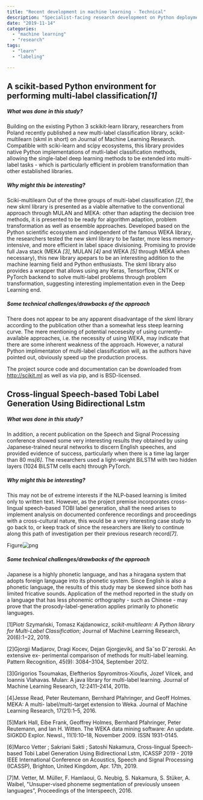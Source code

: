 ```yaml
---
title: "Recent development in machine learning - Technical"
description: "Specialist-facing research development on Python deployment in machinelearning - specifically focusing on sckit-based appraoches!"
date: "2019-11-14"
categories:
  - "machine learning"
  - "research"
tags:
  - "learn"
  - "labeling"

---
```



A scikit-based Python environment for performing multi-label classification<cite>[1]</cite>
-------------------------
##### What was done in this study?

Building on the existing Python 3 sckikit-learn library, researchers from Poland recently published a new multi-label classification library, scikit-multilearn (skml in short) on Journal of Machine Learning Research. Compatible with sciki-learn and scipy ecosystems, this library provides native Python implementations of mutli-label classification methods, allowing the single-label deep learning methods to be extended into multi-label tasks - which is particularly efficient in problem transformation than other established libraries.

##### Why might this be interesting?

Sciki-multilearn Out of the three groups of multi-label classification <cite>[2]</cite>, the new skml library is presented as a viable alternative to the conventional approach through MULAN and MEKA: other than adapting the decision tree methods, it is presented to be ready for algorithm adaption, problem transformation as well as ensemble approaches. Developed based on the Python scientific ecosystem and independent of the famous WEKA library, the researchers tested the new skml library to be faster, more less memory-intensive, and more efficient in label space divisioning. Promising to provide full Java stack (MEKA <cite>[3]</cite>, MULAN <cite>[4]</cite> and WEKA <cite>[5]</cite> through MEKA when necessary), this new library apepars to be an interesting addition to the machine learning field and Python enthusiasts. The skml library also provides a wrapper that allows using any Keras, Tensorflow, CNTK or PyTorch backend to solve multi-label problems through problem transformation, suggesting interesting implementation even in the Deep Learning end. 

##### Some technical challenges/drawbacks of the approach

There does not appear to be any apparent disadvantage of the skml library according to the publication other than a somewhat less steep learning curve. The mere mentioning of potential necesesity of using currently-available approaches, i.e. the necessity of using WEKA, may indicate that there are some inherent weakness of the approach. However, a natural Python implimentaton of multi-label classification will, as the authors have pointed out, obviously speed up the production process. 

The project source code and documentation can be downloaded from http://scikit.ml as well as via pip, and is BSD-licensed. 


Cross-lingual Speech-based Tobi Label Generation Using Bidirectional Lstm
-------------------------
##### What was done in this study?
In addition, a recent publication on the Speech and Signal Processing conference showed some very interesting results they obtained by using Japanese-trained neural networks to discern English speeches, and provided evidence of success, particularly when there is a time lag larger than 80 ms<cite>[6]</cite>. The researchers used a light-weight BiLSTM with two hidden layers (1024 BiLSTM cells each) through PyTorch.

##### Why might this be interesting?

This may not be of extreme interests if the NLP-based learning is limited only to written text. However, as the project premise incorporates cross-lingual speech-based TOBI label generation, shall the need arises to implement analysis on documented conference recordings and proceedings with a cross-cultural nature, this would be a very interesting case study to go back to, or keep track of since the researchers are likely to continue along this path of investigation per their previous research record<cite>[7]</cite>. 

Figure![png](./break_gen.png)



##### Some technical challenges/drawbacks of the approach
Japanese is a highly phonetic language, and has a hiragana system that adopts foreign language into its phonetic system. Since English is also a phonetic language, the results of this study may be skewed since both has limited fricative sounds. Application of the method reported in the study on a language that has less phonemic orthography - such as Chinese - may prove that the prosody-label-generation applies primarily to phonetic languages. 

[1]Piotr Szymański, Tomasz Kajdanowicz, _scikit-multilearn: A Python library for Multi-Label Classification_; Journal of Machine Learning Research, 20(6):1−22, 2019.

[2]Gjorgji Madjarov, Dragi Kocev, Dejan Gjorgjevikj, and Saˇso Dˇzeroski. An extensive ex- perimental comparison of methods for multi-label learning. Pattern Recognition, 45(9): 3084–3104, September 2012.

[3]Grigorios Tsoumakas, Eleftherios Spyromitros-Xioufis, Jozef Vilcek, and Ioannis Vlahavas. Mulan: A java library for multi-label learning. Journal of Machine Learning Research, 12:2411–2414, 2011b.

[4]Jesse Read, Peter Reutemann, Bernhard Pfahringer, and Geoff Holmes. MEKA: A multi- label/multi-target extension to Weka. Journal of Machine Learning Research, 17(21):1–5, 2016.

[5]Mark Hall, Eibe Frank, Geoffrey Holmes, Bernhard Pfahringer, Peter Reutemann, and Ian H. Witten. The WEKA data mining software: An update. SIGKDD Explor. Newsl., 11(1):10–18, November 2009. ISSN 1931-0145.

[6]Marco Vetter ; Sakriani Sakti ; Satoshi Nakamura, Cross-lingual Speech-based Tobi Label Generation Using Bidirectional Lstm,  ICASSP 2019 - 2019 IEEE International Conference on Acoustics, Speech and Signal Processing (ICASSP), Brighton, United Kingdom, Apr. 17th, 2019.

[7]M. Vetter, M. Müller, F. Hamlaoui, G. Neubig, S. Nakamura, S. Stüker, A. Waibel, "Unsuper-vised phoneme segmentation of previously unseen languages", Proceedings of the Interspeech, 2016.
